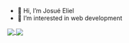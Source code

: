 - 👋 Hi, I’m Josué Eliel
- 👀 I’m interested in web development


<a href="https://github.com/luneciux">
  <img align="center" src="https://github-readme-stats.vercel.app/api/pin/?username=luneciux&repo=github-readme-stats" />
</a>
<a href="https://github.com/luneciux">
  <img align="center" src="https://github-readme-stats.vercel.app/api/pin/?username=luneciux&repo=convoychat" />
</a>

<!---
Luneciux/Luneciux is a ✨ special ✨ repository because its `README.md` (this file) appears on your GitHub profile.
You can click the Preview link to take a look at your changes.
--->
